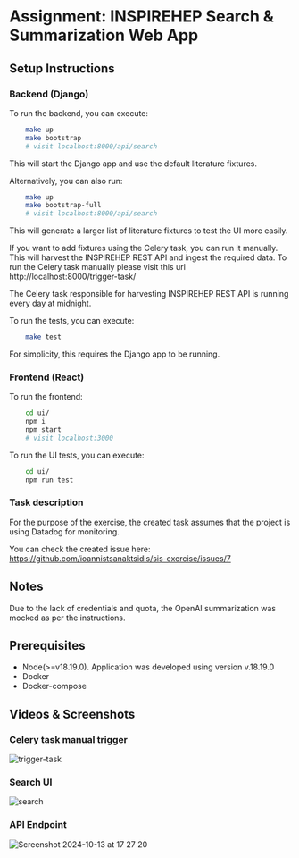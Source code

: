 # Assignment: INSPIREHEP Search & Summarization Web App

## Setup Instructions

### Backend (Django)
To run the backend, you can execute:
```bash
    make up
    make bootstrap
    # visit localhost:8000/api/search
```
This will start the Django app and use the default literature fixtures.

Alternatively, you can also run:
```bash
    make up
    make bootstrap-full
    # visit localhost:8000/api/search
```
This will generate a larger list of literature fixtures to test the UI more easily.

If you want to add fixtures using the Celery task, you can run it manually. This will harvest the INSPIREHEP REST API and ingest the required data.
To run the Celery task manually please visit this url http://localhost:8000/trigger-task/

The Celery task responsible for harvesting INSPIREHEP REST API is running every day at midnight.

To run the tests, you can execute:
```bash
    make test
```
For simplicity, this requires the Django app to be running.

### Frontend (React)
To run the frontend:
```bash
    cd ui/
    npm i
    npm start
    # visit localhost:3000
```

To run the UI tests, you can execute:
```bash
    cd ui/
    npm run test
```

### Task description
For the purpose of the exercise, the created task assumes that the project is using Datadog for monitoring.

You can check the created issue here: https://github.com/ioannistsanaktsidis/sis-exercise/issues/7

## Notes

Due to the lack of credentials and quota, the OpenAI summarization was mocked as per the instructions.

## Prerequisites

- Node(>=v18.19.0). Application was developed using version v.18.19.0
- Docker
- Docker-compose

## Videos & Screenshots
### Celery task manual trigger
![trigger-task](https://github.com/user-attachments/assets/4e1ca315-4b78-4036-8cd7-6736184d5dd2)


### Search UI
![search](https://github.com/user-attachments/assets/4d4bb2c9-b4d3-4f3a-be8c-2704c3c8012d)


### API Endpoint
![Screenshot 2024-10-13 at 17 27 20](https://github.com/user-attachments/assets/b3c3cb6b-7730-4a5b-9a4d-4c999b041e09)
